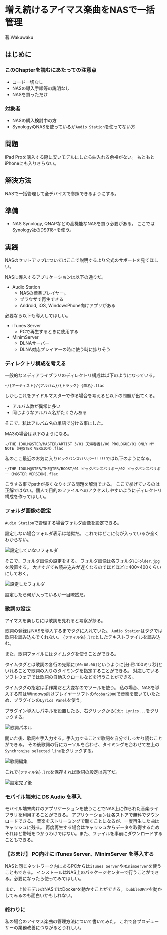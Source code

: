 # 増え続けるアイマス楽曲をNASで一括管理
<p class="right">著:Wakuwaku</p>

## はじめに

### このChapterを読むにあたっての注意点

- コード一切なし
- NASの導入手順等の説明なし
- NASを買っただけ

### 対象者

- NASの購入検討中の方
- SynologyのNASを使っているが`Audio Station`を使ってない方

## 問題

iPad Proを購入する際に安いモデルにしたら曲入れる余裕がない。
もともとiPhoneにも入りきらない。

## 解決方法

NASで一括管理して全デバイスで参照できるようにする。

## 準備

- NAS
  Synology, QNAPなどの高機能なNASを買う必要がある。
  ここではSynology社のDS918+を使う。

## 実践

NASのセットアップについてはここで説明するより公式のサポートを見てほしい。

NASに導入するアプリケーションは以下の通りだ。

- Audio Station
  - NASの標準プレイヤー。
  - ブラウザで再生できる
  - Android, iOS, WindowsPhone向けアプリがある

必要なら以下も導入してほしい。

- iTunes Server
  - PCで再生するときに使用する
- MinimServer
  - DLNAサーバー
  - DLNA対応プレイヤーの時に使う時に捗りそう

### ディレクトリ構成を考える

一般的なメディアライブラリのディレクトリ構成は以下のようになっている。

`~/{アーティスト}/{アルバム}/{トラック} {曲名}.flac`

しかしこれをアイドルマスターで作る場合を考えると以下の問題が出てくる。

- アルバム数が異常に多い
- 同じようなアルバム名がたくさんある

そこで、私はアルバム名の単語で分ける事にした。

MA3の場合は以下のようになる。

`~/THE IDOLM@STER/MASTER/ARTIST 3/01 天海春香1/00 PROLOGUE/01 ONLY MY NOTE (M@STER VERSION).flac`

私のここ最近のお気に入り`ビックバンズバリボー!!!!!`では以下のようになる。

`~/THE IDOLM@STER/THE@TER/BOOST/01 ビックバンズバリボー/02 ビックバンズバリボー (M@STER VERSION).flac`

こうする事でpathが長くなりすぎる問題を解消できる。
ここで挙げているのは正解ではない。個人で目的のファイルへのアクセスしやすいようにディレクトリ構成を作ってほしい。

### フォルダ画像の設定

`Audio Station`で管理する場合フォルダ画像を設定できる。

設定しない場合フォルダ表示は地獄だ。
これではどこに何が入っているか全くわからない。

![設定していないフォルダ](./images/wakuwakup/01.jpg)

そこで、フォルダ画像の設定をする。
フォルダ画像は各フォルダに`Folder.jpg`を設置する。
大きすぎても読み込みが遅くなるのでほどほどに400×400くらいにしておく。

![設定したフォルダ](./images/wakuwakup/02.jpg)

設定したら何が入っているか一目瞭然だ。

### 歌詞の設定

アイマスを楽しむには歌詞を見れると考察が捗る。

歌詞の登録はNASを導入するまでタグに入れていた。
`Audio Station`はタグでは歌詞を読み込んでくれない。
`{ファイル名}.lrc`としたテキストファイルを読み込む。

また、歌詞ファイルにはタイムタグを使うことができる。

タイムタグとは歌詞の各行の先頭に`[00:00.00]`というように[分:秒.100ミリ秒]といれることで歌詞の入りのタイミングを指定することができる。
対応しているソフトウェアでは歌詞の自動スクロールなどを行うことができる。

タイムタグの指定は手作業だと大変なのでツールを使う。
私の場合、NASを導入する前はWindows向けプレイヤーソフトの`foobar2000`で音楽を聴いていたため、プラグインの`Lyrics Panel`を使う。

プラグイン導入しパネルを設置したら、右クリックから`Edit Lyrics...`をクリックする。

![歌詞パネル](./images/wakuwakup/03.jpg)

開いた後、歌詞を手入力する。手入力することで歌詞を自分でしっかり読むことができる。
その後歌詞の行にカーソルを合わせ、タイミングを合わせて左上の`Synchronise selected line`をクリックする。

![歌詞編集](./images/wakuwakup/04.jpg)

これで`{ファイル名}.lrc`を保存すれば歌詞の設定は完了だ。

![設定完了後](./images/wakuwakup/05.jpg)

### モバイル端末に DS Audio を導入

モバイル端末向けのアプリケーションを使うことでNAS上に作られた音楽ライブラリを利用することができる。
アプリケーションは各ストアで無料でダウンロードできる。
音楽をストリーミングで聴くことになるが、一度再生した曲はキャッシュに残る。
再度再生する場合はキャッシュからデータを取得するためそれほど帯域をつかうわけではない。また、ファイルを事前にダウンロードすることもできる。

### 【おまけ】 PC向けに iTunes Server、MinimServer を導入する

NASと同じネットワーク内にあるPCからは`iTunes Server`や`MinimServer`を使うこともできる。
インストールはNAS上のパッケージセンターで行うことができる。必要になったら使ってみてほしい。

また、上位モデルのNASではDockerを動かすことができる。
`bubbleUPnP`を動かしてみるのも面白いかもしれない。

### 終わりに

私の場合のアイマス楽曲の管理方法について書いてみた。
これで各プロデューサーの業務改善につながるとうれしい。